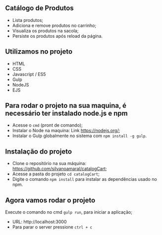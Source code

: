 ## Catálogo de Produtos

* Lista produtos;
* Adiciona e remove produtos no carrinho;
* Visualiza os produtos na sacola;
* Persiste os produtos após reload da página.

## Utilizamos no projeto

* HTML
* CSS
* Javascript / ES5
* Gulp
* NodeJS 
* EJS	

## Para rodar o projeto na sua maquina, é necessário ter instalado node.js e npm

* Acesse o `cmd` (pront de comando);
* Instalar o Node na maquina: Link https://nodejs.org/;
* Instalar o Gulp globalmente no sistema com `npm install -g gulp`.

## Instalação do projeto

* Clone o repositório na sua máquina: https://github.com/silvanoamaral/catalogCart;
* Acesse a pasta do projeto `cd catalogCart`;
* Digite o comando `npm install` para instalar as dependências usado no npm.

## Agora vamos rodar o projeto

Execute o comando no cmd `gulp run`, para iniciar a aplicação;
* URL: http://localhost:3000
* Para parar o server pressione `ctrl + c` 